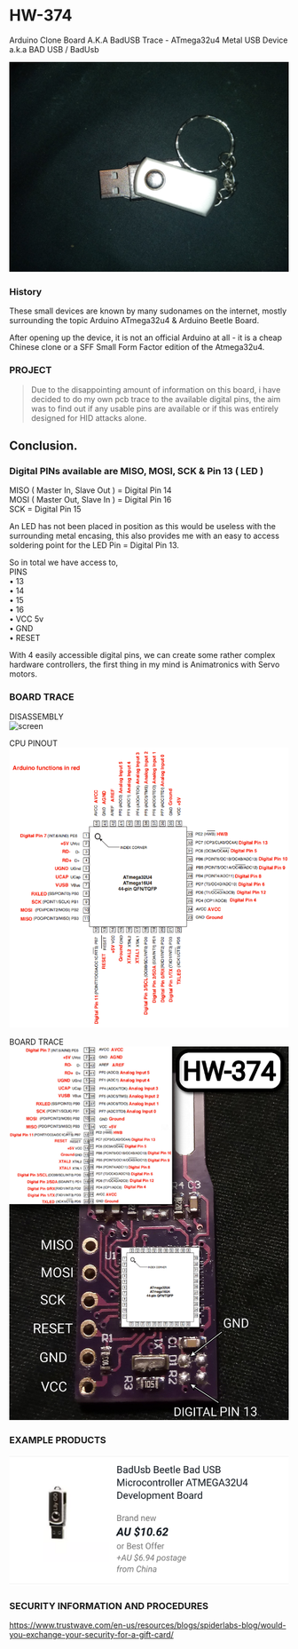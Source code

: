 # HW-374
Arduino Clone Board A.K.A BadUSB Trace - ATmega32u4 Metal USB Device       
a.k.a BAD USB / BadUsb 

![screen](IMG_20210514_014419.jpg)   


     
### History
These small devices are known by many sudonames on the internet, mostly surrounding the topic Arduino ATmega32u4 & Arduino Beetle Board. 
  
After opening up the device, it is not an official Arduino at all - it is a cheap Chinese clone or a SFF Small Form Factor edition of the Atmega32u4.   
 

### PROJECT
> Due to the disappointing amount of information on this board, i have decided to do my own pcb trace to the available digital pins, the aim was to find out if any usable pins are available or if this was entirely designed for HID attacks alone.
 
## Conclusion.  
### Digital PINs available are MISO, MOSI, SCK & Pin 13 ( LED )        
MISO ( Master In, Slave Out ) = Digital Pin 14     
MOSI ( Master Out, Slave In ) = Digital Pin 16    
SCK = Digital Pin 15    

An LED has not been placed in position as this would be useless with the surrounding metal encasing, this also provides me with an easy to access soldering point for the LED Pin = Digital Pin 13. 
 
So in total we have access to,       
PINS    
• 13    
• 14    
• 15    
• 16      
• VCC 5v    
• GND    
• RESET      
      
With 4 easily accessible digital pins, we can create some rather complex hardware controllers, the first thing in my mind is Animatronics with Servo motors.
     
         
### BOARD TRACE
DISASSEMBLY     
![screen](IMG_20210514_015844.jpg)     

CPU PINOUT      
![screen](32U4PinMapping.png)     

BOARD TRACE       
![screen](IMG_20210514_013748.jpg)   

### EXAMPLE PRODUCTS
![screen](Screenshot_20210517-103635%7E2.png)   


### SECURITY INFORMATION AND PROCEDURES      
https://www.trustwave.com/en-us/resources/blogs/spiderlabs-blog/would-you-exchange-your-security-for-a-gift-card/     
  


